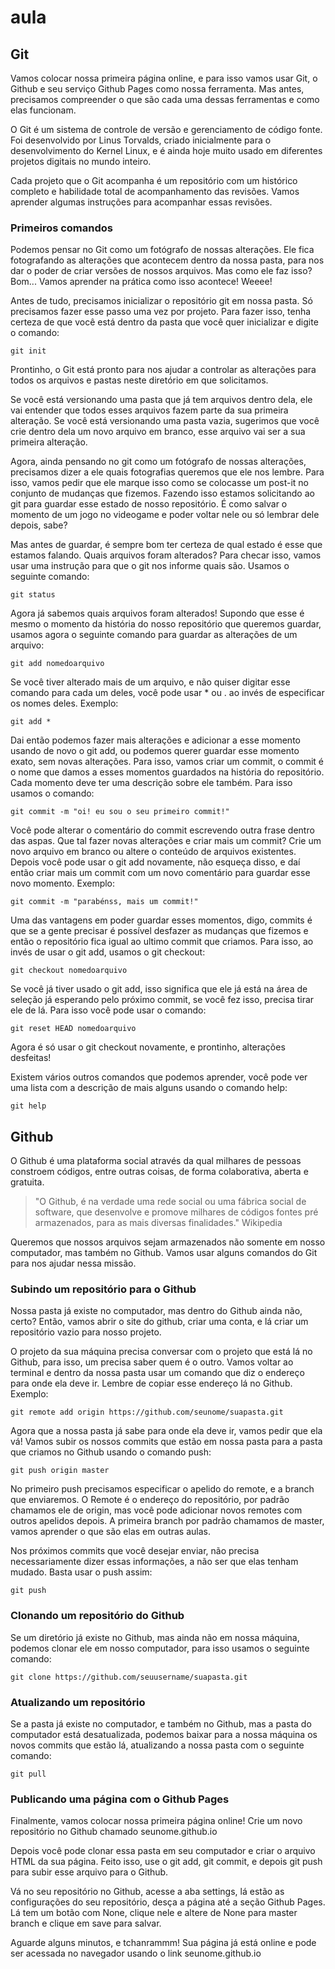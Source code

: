 # aula

## Git

Vamos colocar nossa primeira página online, e para isso vamos usar Git, o Github e seu serviço Github Pages como nossa ferramenta. Mas antes, precisamos compreender o que são cada uma dessas ferramentas e como elas funcionam.

O Git é um sistema de controle de versão e gerenciamento de código fonte. Foi desenvolvido por Linus Torvalds, criado inicialmente para o desenvolvimento do Kernel Linux, e é ainda hoje muito usado em diferentes projetos digitais no mundo inteiro.

Cada projeto que o Git acompanha é um repositório com um histórico completo e habilidade total de acompanhamento das revisões. Vamos aprender algumas instruções para acompanhar essas revisões.

### Primeiros comandos

Podemos pensar no Git como um fotógrafo de nossas alterações. Ele fica fotografando as alterações que acontecem dentro da nossa pasta, para nos dar o poder de criar versões de nossos arquivos. Mas como ele faz isso? Bom... Vamos aprender na prática como isso acontece! Weeee!

Antes de tudo, precisamos inicializar o repositório git em nossa pasta. Só precisamos fazer esse passo uma vez por projeto. Para fazer isso, tenha certeza de que você está dentro da pasta que você quer inicializar e digite o comando:

```text
git init
```

Prontinho, o Git está pronto para nos ajudar a controlar as alterações para todos os arquivos e pastas neste diretório em que solicitamos.

Se você está versionando uma pasta que já tem arquivos dentro dela, ele vai entender que todos esses arquivos fazem parte da sua primeira alteração. Se você está versionando uma pasta vazia, sugerimos que você crie dentro dela um novo arquivo em branco, esse arquivo vai ser a sua primeira alteração.

Agora, ainda pensando no git como um fotógrafo de nossas alterações, precisamos dizer a ele quais fotografias queremos que ele nos lembre. Para isso, vamos pedir que ele marque isso como se colocasse um post-it no conjunto de mudanças que fizemos. Fazendo isso estamos solicitando ao git para guardar esse estado de nosso repositório. É como salvar o momento de um jogo no videogame e poder voltar nele ou só lembrar dele depois, sabe?

Mas antes de guardar, é sempre bom ter certeza de qual estado é esse que estamos falando. Quais arquivos foram alterados? Para checar isso, vamos usar uma instrução para que o git nos informe quais são. Usamos o seguinte comando:

```text
git status
```

Agora já sabemos quais arquivos foram alterados! Supondo que esse é mesmo o momento da história do nosso repositório que queremos guardar, usamos agora o seguinte comando para guardar as alterações de um arquivo:

```text
git add nomedoarquivo
```

Se você tiver alterado mais de um arquivo, e não quiser digitar esse comando para cada um deles, você pode usar \* ou . ao invés de especificar os nomes deles. Exemplo:

```text
git add *
```

Dai então podemos fazer mais alterações e adicionar a esse momento usando de novo o git add, ou podemos querer guardar esse momento exato, sem novas alterações. Para isso, vamos criar um commit, o commit é o nome que damos a esses momentos guardados na história do repositório. Cada momento deve ter uma descrição sobre ele também. Para isso usamos o comando:

```text
git commit -m "oi! eu sou o seu primeiro commit!"
```

Você pode alterar o comentário do commit escrevendo outra frase dentro das aspas. Que tal fazer novas alterações e criar mais um commit? Crie um novo arquivo em branco ou altere o conteúdo de arquivos existentes. Depois você pode usar o git add novamente, não esqueça disso, e daí então criar mais um commit com um novo comentário para guardar esse novo momento. Exemplo:

```text
git commit -m "parabénss, mais um commit!"
```

Uma das vantagens em poder guardar esses momentos, digo, commits é que se a gente precisar é possível desfazer as mudanças que fizemos e então o repositório fica igual ao ultimo commit que criamos. Para isso, ao invés de usar o git add, usamos o git checkout:

```text
git checkout nomedoarquivo
```

Se você já tiver usado o git add, isso significa que ele já está na área de seleção já esperando pelo próximo commit, se você fez isso, precisa tirar ele de lá. Para isso você pode usar o comando:

```text
git reset HEAD nomedoarquivo
```

Agora é só usar o git checkout novamente, e prontinho, alterações desfeitas!

Existem vários outros comandos que podemos aprender, você pode ver uma lista com a descrição de mais alguns usando o comando help:

```text
git help
```

## Github

O Github é uma plataforma social através da qual milhares de pessoas constroem códigos, entre outras coisas, de forma colaborativa, aberta e gratuita.

> "O Github, é na verdade uma rede social ou uma fábrica social de software, que desenvolve e promove milhares de códigos fontes pré armazenados, para as mais diversas finalidades." Wikipedia

Queremos que nossos arquivos sejam armazenados não somente em nosso computador, mas também no Github. Vamos usar alguns comandos do Git para nos ajudar nessa missão.

### Subindo um repositório para o Github

Nossa pasta já existe no computador, mas dentro do Github ainda não, certo? Então, vamos abrir o site do github, criar uma conta, e lá criar um repositório vazio para nosso projeto.

O projeto da sua máquina precisa conversar com o projeto que está lá no Github, para isso, um precisa saber quem é o outro. Vamos voltar ao terminal e dentro da nossa pasta usar um comando que diz o endereço para onde ela deve ir. Lembre de copiar esse endereço lá no Github. Exemplo:

```text
git remote add origin https://github.com/seunome/suapasta.git
```

Agora que a nossa pasta já sabe para onde ela deve ir, vamos pedir que ela vá! Vamos subir os nossos commits que estão em nossa pasta para a pasta que criamos no Github usando o comando push:

```text
git push origin master
```

No primeiro push precisamos especificar o apelido do remote, e a branch que enviaremos. O Remote é o endereço do repositório, por padrão chamamos ele de origin, mas você pode adicionar novos remotes com outros apelidos depois. A primeira branch por padrão chamamos de master, vamos aprender o que são elas em outras aulas.

Nos próximos commits que você desejar enviar, não precisa necessariamente dizer essas informações, a não ser que elas tenham mudado. Basta usar o push assim:

```text
git push
```

### Clonando um repositório do Github

Se um diretório já existe no Github, mas ainda não em nossa máquina, podemos clonar ele em nosso computador, para isso usamos o seguinte comando:

```text
git clone https://github.com/seuusername/suapasta.git
```

### Atualizando um repositório

Se a pasta já existe no computador, e também no Github, mas a pasta do computador está desatualizada, podemos baixar para a nossa máquina os novos commits que estão lá, atualizando a nossa pasta com o seguinte comando:

```text
git pull
```

### Publicando uma página com o Github Pages

Finalmente, vamos colocar nossa primeira página online! Crie um novo repositório no Github chamado seunome.github.io

Depois você pode clonar essa pasta em seu computador e criar o arquivo HTML da sua página. Feito isso, use o git add, git commit, e depois git push para subir esse arquivo para o Github.

Vá no seu repositório no Github, acesse a aba settings, lá estão as configurações do seu repositório, desça a página até a seção Github Pages. Lá tem um botão com None, clique nele e altere de None para master branch e clique em save para salvar.

Aguarde alguns minutos, e tchanrammm! Sua página já está online e pode ser acessada no navegador usando o link seunome.github.io

